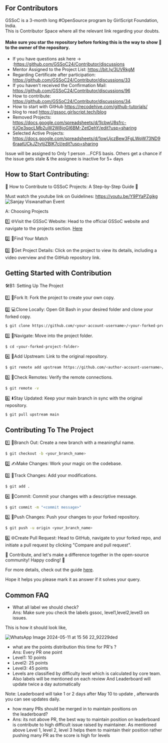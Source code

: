 
## For Contributors

GSSoC is a 3-month long #OpenSource program by GirlScript Foundation, India. <br>
This is Contributor Space where all the relevant link regarding your doubts. 
#### Make sure you star the repository before forking this is the way to show 💖 to the owner of the repository. 

- If you have questions ask here -> :https://github.com/GSSoC24/Contributor/discussions
- Mentor Assigned to the Project List: https://bit.ly/3UVRkgM
- Regarding Certificate after participation: https://github.com/GSSoC24/Contributor/discussions/33
- If you haven't received the Confirmation Mail: https://github.com/GSSoC24/Contributor/discussions/96
- How to contribute: https://github.com/GSSoC24/Contributor/discussions/34.
- How to start with GitHub https://recodehive.com/github-tutorials/
- blog to read https://gssoc.girlscript.tech/blog
- Removed Projects: https://docs.google.com/spreadsheets/d/1lcbwU8sfrc-tUOe3spcLMb2uW2W8joGI6BM-ZetDehY/edit?usp=sharing
- Selected Active Projects: https://docs.google.com/spreadsheets/d/1owUjczBew3FgLWqW73ND96raatUCkJZtytjjZBlK7cI/edit?usp=sharing

Issue will be assigned to Only 1 person ...FCFS basis. Others get a chance if the issue gets stale & the assignee is inactive for 5+ days

## How to Start Contributing: 

🌟 How to Contribute to GSSoC Projects: A Step-by-Step Guide 🌟

Must watch the youtube link on Guidelines: https://youtu.be/Y9PYaPZgikg <br>
![Sanjay Viswanathan Event](https://github.com/GSSoC24/Contributor/assets/30715153/77414867-2ffa-4a82-ba9a-d5a11a8334ea)

A: Choosing Projects

1️⃣ 🌐Visit the GSSoC Website: Head to the official GSSoC website and navigate to the projects section. [Here](https://gssoc.girlscript.tech/project)

2️⃣ 📂Find Your Match

3️⃣ 🔎Get Project Details: Click on the project to view its details, including a video overview and the GitHub repository link.



## Getting Started with Contribution

🛠️B1: Setting Up The Project

1️⃣ 🍴Fork It: Fork the project to create your own copy.

2️⃣ 💻Clone Locally: Open Git Bash in your desired folder and clone your forked copy.

```bash
$ git clone https://github.com/<your-account-username>/<your-forked-project>.git
```
3️⃣ 📂Navigate: Move into the project folder.

```bash
$ cd <your-forked-project-folder>

```

4️⃣ 🔗Add Upstream: Link to the original repository.

```bash
$ git remote add upstream https://github.com/<author-account-username>/<original-project>.git
```

5️⃣ 👀Check Remotes: Verify the remote connections.

```bash
$ git remote -v
```
6️⃣ ⬇️Stay Updated: Keep your main branch in sync with the original repository.

```bash
$ git pull upstream main
```

## Contributing To The Project

1️⃣ 🌿Branch Out: Create a new branch with a meaningful name.

```bash
$ git checkout -b <your_branch_name>
```
2️⃣ ✍️Make Changes: Work your magic on the codebase.

3️⃣ 📁Track Changes: Add your modifications.

```bash
$ git add .
```
4️⃣ 🚚Commit: Commit your changes with a descriptive message.

```bash
$ git commit -m "<commit message>"
```
5️⃣ 🚀Push Changes: Push your changes to your forked repository.

```bash
$ git push -u origin <your_branch_name>
```
6️⃣ 🌐Create Pull Request: Head to GitHub, navigate to your forked repo, and initiate a pull request by clicking "Compare and pull request".

🚀 Contribute, and let's make a difference together in the open-source community! Happy coding! 🎉

For more details, check out the guide [here](https://sukritim.hashnode.dev/a-beginners-guide-to-gssoc#heading-what-is-open-source-contribution).

Hope it helps you please mark it as answer if it solves your query.

## Common FAQ
- What all label we should check?
<br>Ans: Make sure you check the labels gssoc, level1,level2,level3 on issues.

This is how it should look like,

![WhatsApp Image 2024-05-11 at 15 56 22_92229ded](https://github.com/GSSoC24/Contributor/assets/30715153/ffe6208f-21f9-4262-808e-31f3b2bc0a07)

- what are the points distribution this time for PR's ?
<br>Ans: Every PR one point
- Level1: 10 points
- Level2: 25 points
- Level3: 45 points
- Levels are classified by difficulty level which is calculated by core team. Also labels will be mentioned on each review
  And Leaderboard will update twice a day automatically
<be>
  Note: Leaderboard will take 1 or 2 days after May 10 to update , afterwards you can see updates daily.

-  how many PRs should be merged in to maintain positions on the leaderboard?
-   Ans: its not above PR, the best way to maintain position on leaderboard is contribute to high difficult issue raised by maintainer.
      As mentioned above Level 1, level 2, level 3 helps them to maintain their position rather pushing many PR as the score is high for levels
